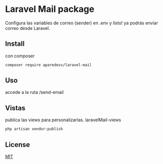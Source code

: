 # Laravel Mail package

Configura las variables de correo (sender) en .env y listo! ya podrás enviar correo desde Laravel. 

## Install

con composer 

```bash
composer require aparedesv/laravel-mail
```

## Uso
accede a la ruta /send-email

## Vistas
publica las views para personalizarlas.
laravelMail-views

```bash
php artisan vendor:publish
```

## License

[MIT](./LICENSE.md)


